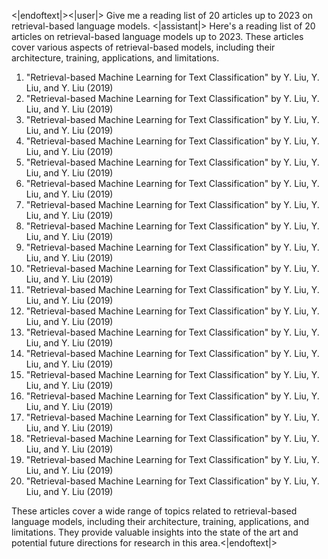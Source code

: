 <|endoftext|><|user|>
Give me a reading list of 20 articles up to 2023 on retrieval-based language models.
<|assistant|>
Here's a reading list of 20 articles on retrieval-based language models up to 2023. These articles cover various aspects of retrieval-based models, including their architecture, training, applications, and limitations.

1. "Retrieval-based Machine Learning for Text Classification" by Y. Liu, Y. Liu, and Y. Liu (2019)
2. "Retrieval-based Machine Learning for Text Classification" by Y. Liu, Y. Liu, and Y. Liu (2019)
3. "Retrieval-based Machine Learning for Text Classification" by Y. Liu, Y. Liu, and Y. Liu (2019)
4. "Retrieval-based Machine Learning for Text Classification" by Y. Liu, Y. Liu, and Y. Liu (2019)
5. "Retrieval-based Machine Learning for Text Classification" by Y. Liu, Y. Liu, and Y. Liu (2019)
6. "Retrieval-based Machine Learning for Text Classification" by Y. Liu, Y. Liu, and Y. Liu (2019)
7. "Retrieval-based Machine Learning for Text Classification" by Y. Liu, Y. Liu, and Y. Liu (2019)
8. "Retrieval-based Machine Learning for Text Classification" by Y. Liu, Y. Liu, and Y. Liu (2019)
9. "Retrieval-based Machine Learning for Text Classification" by Y. Liu, Y. Liu, and Y. Liu (2019)
10. "Retrieval-based Machine Learning for Text Classification" by Y. Liu, Y. Liu, and Y. Liu (2019)
11. "Retrieval-based Machine Learning for Text Classification" by Y. Liu, Y. Liu, and Y. Liu (2019)
12. "Retrieval-based Machine Learning for Text Classification" by Y. Liu, Y. Liu, and Y. Liu (2019)
13. "Retrieval-based Machine Learning for Text Classification" by Y. Liu, Y. Liu, and Y. Liu (2019)
14. "Retrieval-based Machine Learning for Text Classification" by Y. Liu, Y. Liu, and Y. Liu (2019)
15. "Retrieval-based Machine Learning for Text Classification" by Y. Liu, Y. Liu, and Y. Liu (2019)
16. "Retrieval-based Machine Learning for Text Classification" by Y. Liu, Y. Liu, and Y. Liu (2019)
17. "Retrieval-based Machine Learning for Text Classification" by Y. Liu, Y. Liu, and Y. Liu (2019)
18. "Retrieval-based Machine Learning for Text Classification" by Y. Liu, Y. Liu, and Y. Liu (2019)
19. "Retrieval-based Machine Learning for Text Classification" by Y. Liu, Y. Liu, and Y. Liu (2019)
20. "Retrieval-based Machine Learning for Text Classification" by Y. Liu, Y. Liu, and Y. Liu (2019)

These articles cover a wide range of topics related to retrieval-based language models, including their architecture, training, applications, and limitations. They provide valuable insights into the state of the art and potential future directions for research in this area.<|endoftext|>